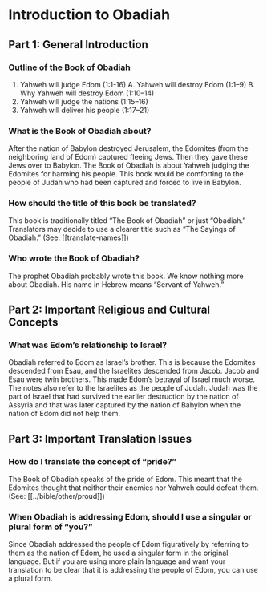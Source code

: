 # Introduction to Obadiah

## Part 1: General Introduction

### Outline of the Book of Obadiah

1. Yahweh will judge Edom (1:1-16) A. Yahweh will destroy Edom (1:1–9) B. Why Yahweh will destroy Edom (1:10–14)
2. Yahweh will judge the nations (1:15–16)
3. Yahweh will deliver his people (1:17–21)

### What is the Book of Obadiah about?

After the nation of Babylon destroyed Jerusalem, the Edomites (from the neighboring land of Edom) captured fleeing Jews. Then they gave these Jews over to Babylon. The Book of Obadiah is about Yahweh judging the Edomites for harming his people. This book would be comforting to the people of Judah who had been captured and forced to live in Babylon.

### How should the title of this book be translated?

This book is traditionally titled “The Book of Obadiah” or just “Obadiah.” Translators may decide to use a clearer title such as “The Sayings of Obadiah.” (See: [[translate-names]])

### Who wrote the Book of Obadiah?

The prophet Obadiah probably wrote this book. We know nothing more about Obadiah. His name in Hebrew means “Servant of Yahweh.”

## Part 2: Important Religious and Cultural Concepts

### What was Edom’s relationship to Israel?

Obadiah referred to Edom as Israel’s brother. This is because the Edomites descended from Esau, and the Israelites descended from Jacob. Jacob and Esau were twin brothers. This made Edom’s betrayal of Israel much worse. The notes also refer to the Israelites as the people of Judah. Judah was the part of Israel that had survived the earlier destruction by the nation of Assyria and that was later captured by the nation of Babylon when the nation of Edom did not help them.

## Part 3: Important Translation Issues

### How do I translate the concept of “pride?”

The Book of Obadiah speaks of the pride of Edom. This meant that the Edomites thought that neither their enemies nor Yahweh could defeat them. (See: [[../bible/other/proud]])

### When Obadiah is addressing Edom, should I use a singular or plural form of “you?”

Since Obadiah addressed the people of Edom figuratively by referring to them as the nation of Edom, he used a singular form in the original language. But if you are using more plain language and want your translation to be clear that it is addressing the people of Edom, you can use a plural form.